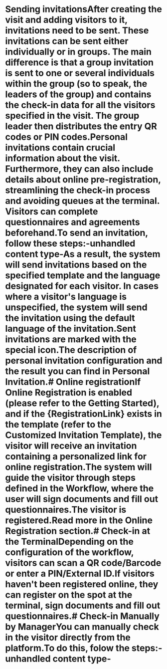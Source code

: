 # Sending invitationsAfter creating the visit and adding visitors to it, invitations need to be sent. These invitations can be sent either individually or in groups. The main difference is that a group invitation is sent to one or several individuals within the group (so to speak, the leaders of the group) and contains the check-in data for all the visitors specified in the visit. The group leader then distributes the entry QR codes or PIN codes.Personal invitations contain crucial information about the visit. Furthermore, they can also include details about online pre-registration, streamlining the check-in process and avoiding queues at the terminal. Visitors can complete questionnaires and agreements beforehand.To send an invitation, follow these steps:-unhandled content type-As a result, the system will send invitations based on the specified template and the language designated for each visitor. In cases where a visitor's language is unspecified, the system will send the invitation using the default language of the invitation.Sent invitations are marked with the special icon.The description of personal invitation configuration and the result you can find in Personal Invitation.# Online registrationIf Online Registration is enabled (please refer to the Getting Started), and if the {RegistrationLink} exists in the template (refer to the Customized Invitation Template), the visitor will receive an invitation containing a personalized link for online registration.The system will guide the visitor through steps defined in the Workflow, where the user will sign documents and fill out questionnaires.The visitor is registered.Read more in the Online Registration section.# Check-in at the TerminalDepending on the configuration of the workflow, visitors can scan a QR code/Barcode or enter a PIN/External ID.If visitors haven't been registered online, they can register on the spot at the terminal, sign documents and fill out questionnaires.# Check-in Manually by ManagerYou can manually check in the visitor directly from the platform.To do this, folow the steps:-unhandled content type-

